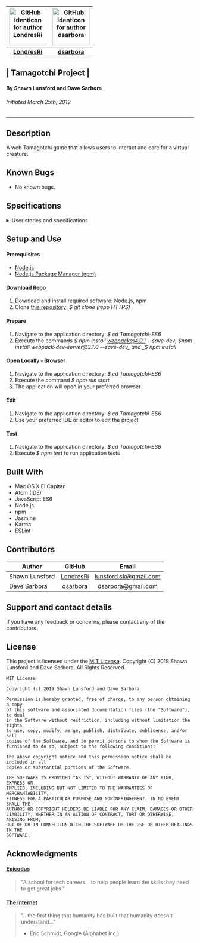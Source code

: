 | [<img src="https://avatars1.githubusercontent.com/u/46427680?s=400&v=4" width=100 alt="GitHub identicon for author LondresRi">](https://github.com/LondresRi) | [<img src="https://avatars1.githubusercontent.com/u/20866010?s=400&v=4" width=100 alt="GitHub identicon for author dsarbora">](https://github.com/dsarbora) |
|:-----:|:-----:|
| [**LondresRi**](https://github.com/LondresRi)| [**dsarbora**](https://github.com/dsarbora)|

## | **Tamagotchi Project** |

#### By Shawn Lunsford and Dave Sarbora
###### Initiated March 25th, 2019.

----------

## Description
A web Tamagotchi game that allows users to interact and care for a virtual creature.

## Known Bugs

* No known bugs.

## Specifications

<details>
<summary>User stories and specifications</summary>
<table>
  <tr>
    <th> Scenario 01 </th><th></th>
  </tr>
  <tr>
    <td> Behavior </td>
    <td> As a user interested in astronomy, I want to be able to see my age in Mercury years. </td>
  </tr>
  <tr>
    <td> Input </td>
    <td> 25 </td>
  </tr>
  <tr>
    <td> Output </td>
    <td> 6 </td>
  </tr>
  <tr>
    <td> Notes </td>
    <td> Mercury years are 0.24 Telluris years </td>
  </tr>
  <tr>
    <td> Completion </td>
    <td> True </td>
  </tr>
</table>
</details>

## Setup and Use

#### Prerequisites
* [Node.js](https://nodejs.org/en/)
* [Node.js Package Manager (npm)](https://www.npmjs.com/)

#### Download Repo
1. Download and install required software: Node.js, npm
2. Clone [this repository](https://github.com/LondresRi/Tamagotchi-ES6): _$ git clone (repo HTTPS)_

#### Prepare
1. Navigate to the application directory: _$ cd Tamagotchi-ES6_
2. Execute the commands _$ npm install webpack@4.0.1 --save-dev_, _$npm install webpack-dev-server@3.1.0 --save-dev_ and _$ npm install_

#### Open Locally - Browser
1. Navigate to the application directory: _$ cd Tamagotchi-ES6_
2. Execute the command _$ npm run start_
3. The application will open in your preferred browser

#### Edit
1. Navigate to the application directory: _$ cd Tamagotchi-ES6_
2. Use your preferred IDE or editor to edit the project

#### Test
1. Navigate to the application directory: _$ cd Tamagotchi-ES6_
2. Execute _$ npm test_ to run application tests


## Built With

* Mac OS X El Capitan
* Atom (IDE)
* JavaScript ES6
* Node.js
* npm
* Jasmine
* Karma
* ESLint

## Contributors

| Author | GitHub | Email |
|--------|:------:|:-----:|
| Shawn Lunsford | [LondresRi](https://github.com/LondresRi) |  [lunsford.sk@gmail.com](mailto:lunsford.sk@gmail.com) |
| Dave Sarbora | [dsarbora](https://github.com/dsarbora) | [dsarbora@gmail.com](mailto:dsarbora@gmail.com) |

## Support and contact details

If you have any feedback or concerns, please contact any of the contributors.

## License

This project is licensed under the [MIT License](https://opensource.org/licenses/MIT). Copyright (C) 2019 Shawn Lunsford and Dave Sarbora. All Rights Reserved.
```
MIT License

Copyright (c) 2019 Shawn Lunsford and Dave Sarbora

Permission is hereby granted, free of charge, to any person obtaining a copy
of this software and associated documentation files (the "Software"), to deal
in the Software without restriction, including without limitation the rights
to use, copy, modify, merge, publish, distribute, sublicense, and/or sell
copies of the Software, and to permit persons to whom the Software is
furnished to do so, subject to the following conditions:

The above copyright notice and this permission notice shall be included in all
copies or substantial portions of the Software.

THE SOFTWARE IS PROVIDED "AS IS", WITHOUT WARRANTY OF ANY KIND, EXPRESS OR
IMPLIED, INCLUDING BUT NOT LIMITED TO THE WARRANTIES OF MERCHANTABILITY,
FITNESS FOR A PARTICULAR PURPOSE AND NONINFRINGEMENT. IN NO EVENT SHALL THE
AUTHORS OR COPYRIGHT HOLDERS BE LIABLE FOR ANY CLAIM, DAMAGES OR OTHER
LIABILITY, WHETHER IN AN ACTION OF CONTRACT, TORT OR OTHERWISE, ARISING FROM,
OUT OF OR IN CONNECTION WITH THE SOFTWARE OR THE USE OR OTHER DEALINGS IN THE
SOFTWARE.
```

## Acknowledgments

#### [Epicodus](https://www.epicodus.com/)
>"A school for tech careers... to help people learn the skills they need to get great jobs."

#### [The Internet](https://webfoundation.org/)
> "...the first thing that humanity has built that humanity doesn't understand..."
> - Eric Schmidt, Google (Alphabet Inc.)
